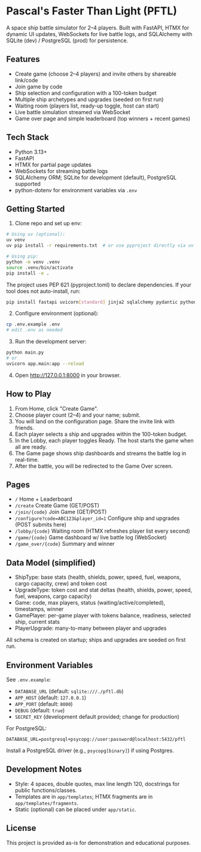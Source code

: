 # Pascal's Faster Than Light (PFTL)

A space ship battle simulator for 2–4 players. Built with FastAPI, HTMX for dynamic UI updates, WebSockets for live battle
logs, and SQLAlchemy with SQLite (dev) / PostgreSQL (prod) for persistence.

## Features

- Create game (choose 2–4 players) and invite others by shareable link/code
- Join game by code
- Ship selection and configuration with a 100-token budget
- Multiple ship archetypes and upgrades (seeded on first run)
- Waiting room (players list, ready-up toggle, host can start)
- Live battle simulation streamed via WebSocket
- Game over page and simple leaderboard (top winners + recent games)

## Tech Stack

- Python 3.13+
- FastAPI
- HTMX for partial page updates
- WebSockets for streaming battle logs
- SQLAlchemy ORM; SQLite for development (default), PostgreSQL supported
- python-dotenv for environment variables via `.env`

## Getting Started

1. Clone repo and set up env:

```bash
# Using uv (optional):
uv venv
uv pip install -r requirements.txt  # or use pyproject directly via uv

# Using pip:
python -m venv .venv
source .venv/bin/activate
pip install -e .
```

The project uses PEP 621 (pyproject.toml) to declare dependencies. If your tool does not auto-install, run:

```bash
pip install fastapi uvicorn[standard] jinja2 sqlalchemy pydantic python-dotenv
```

2. Configure environment (optional):

```bash
cp .env.example .env
# edit .env as needed
```

3. Run the development server:

```bash
python main.py
# or
uvicorn app.main:app --reload
```

4. Open http://127.0.0.1:8000 in your browser.

## How to Play

1. From Home, click "Create Game".
2. Choose player count (2–4) and your name; submit.
3. You will land on the configuration page. Share the invite link with friends.
4. Each player selects a ship and upgrades within the 100-token budget.
5. In the Lobby, each player toggles Ready. The host starts the game when all are ready.
6. The Game page shows ship dashboards and streams the battle log in real-time.
7. After the battle, you will be redirected to the Game Over screen.

## Pages

- `/` Home + Leaderboard
- `/create` Create Game (GET/POST)
- `/join/{code}` Join Game (GET/POST)
- `/configure?code=ABC123&player_id=1` Configure ship and upgrades (POST submits here)
- `/lobby/{code}` Waiting room (HTMX refreshes player list every second)
- `/game/{code}` Game dashboard w/ live battle log (WebSocket)
- `/game_over/{code}` Summary and winner

## Data Model (simplified)

- ShipType: base stats (health, shields, power, speed, fuel, weapons, cargo capacity, crew) and token cost
- UpgradeType: token cost and stat deltas (health, shields, power, speed, fuel, weapons, cargo capacity)
- Game: code, max players, status (waiting/active/completed), timestamps, winner
- GamePlayer: per-game player with tokens balance, readiness, selected ship, current stats
- PlayerUpgrade: many-to-many between player and upgrades

All schema is created on startup; ships and upgrades are seeded on first run.

## Environment Variables

See `.env.example`:

- `DATABASE_URL` (default: `sqlite:///./pftl.db`)
- `APP_HOST` (default: `127.0.0.1`)
- `APP_PORT` (default: `8000`)
- `DEBUG` (default: `true`)
- `SECRET_KEY` (development default provided; change for production)

For PostgreSQL:

```
DATABASE_URL=postgresql+psycopg://user:password@localhost:5432/pftl
```

Install a PostgreSQL driver (e.g., `psycopg[binary]`) if using Postgres.

## Development Notes

- Style: 4 spaces, double quotes, max line length 120, docstrings for public functions/classes.
- Templates are in `app/templates`; HTMX fragments are in `app/templates/fragments`.
- Static (optional) can be placed under `app/static`.

## License

This project is provided as-is for demonstration and educational purposes.
